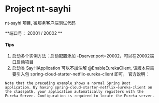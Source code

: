 # Project nt-sayhi

nt-sayhi 项目, 微服务客户端测试代码

**端口号： 20001 / 20002 **

#### Tips

1. 启动多个实例方法：启动配置添加 -Dserver.port=20002，可以在20002端口启动项目
2. 启动类 SayHiApplication 可以不加注解 @EnableEurekaClient, 该版本只需要引入包 spring-cloud-starter-netflix-eureka-client 即可， 官方说明：

```
Note that the preceding example shows a normal Spring Boot application. By having spring-cloud-starter-netflix-eureka-client on the classpath, your application automatically registers with the Eureka Server. Configuration is required to locate the Eureka server.
```
